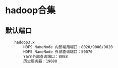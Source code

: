 # hadoop合集

## 默认端口

``` bash
    hadoop3.x
        HDFS NameNode 内部常用端口：8020/9000/9820
        HDFS NameNode 外部查询端口：50070
        Yarn外部查询端口：8088
        历史服务器：19888
```
